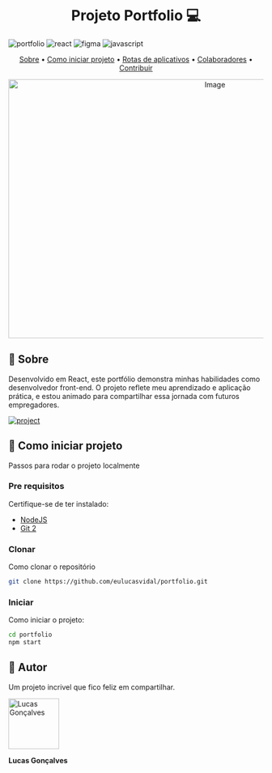 [Portfolio__BADGE]:https://img.shields.io/badge/Portfolio-%23000000.svg?style=for-the-badge&logo=firefox&logoColor=#FF7139
[JAVASCRIPT__BADGE]: https://img.shields.io/badge/Javascript-000?style=for-the-badge&logo=javascript
[REACT__BADGE]: https://img.shields.io/badge/React-005CFE?style=for-the-badge&logo=react
[FIGMA__BADGE]:https://img.shields.io/badge/figma-%23F24E1E.svg?style=for-the-badge&logo=figma&logoColor=white
[PROJECT__BADGE]: https://img.shields.io/badge/📱Visit_this_project-000?style=for-the-badge&logo=project
[PROJECT__URL]: https://devlucasgoncalves.netlify.app/

<h1 align="center" style="font-weight: bold;">Projeto Portfolio 💻</h1>

![portfolio][Portfolio__BADGE]
![react][REACT__BADGE]
![figma][FIGMA__BADGE]
![javascript][JAVASCRIPT__BADGE]

<p align="center">
 <a href="#about">Sobre</a> • 
 <a href="#started">Como iniciar projeto</a> • 
  <a href="#started">Rotas de aplicativos</a> • 
  <a href="#colab">Colaboradores</a> •
 <a href="#contribute">Contribuir</a>
</p>


<p align="center">
    <img width="800" height="512" alt="Image" src="https://github.com/user-attachments/assets/4fbda810-e74b-470d-888d-e8d5ed796c17" />
</p>

<h2 id="started">📌 Sobre</h2>

Desenvolvido em React, este portfólio demonstra minhas habilidades como desenvolvedor front-end. O projeto reflete meu aprendizado e aplicação prática, e estou animado para compartilhar essa jornada com futuros empregadores.

[![project][PROJECT__BADGE]][PROJECT__URL]

<h2 id="started">🚀 Como iniciar projeto</h2>

Passos para rodar o projeto localmente

<h3>Pre requisitos</h3>

Certifique-se de ter instalado:

- [NodeJS](https://github.com/)
- [Git 2](https://github.com)

<h3>Clonar</h3>

Como clonar o repositório

```bash
git clone https://github.com/eulucasvidal/portfolio.git
```

<h3>Iniciar</h3>

Como iniciar o projeto:

```bash
cd portfolio
npm start
```

<h2 id="colab">🤝 Autor</h2>

Um projeto incrivel que fico feliz em compartilhar.

<img width="100" alt="Lucas Gonçalves" src="https://github.com/user-attachments/assets/68dc1bec-d699-45e2-b8cc-9a9e032cb6a0" />

**Lucas Gonçalves**


